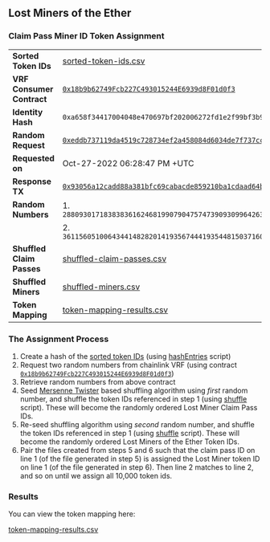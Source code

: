 ## Lost Miners of the Ether
### Claim Pass Miner ID Token Assignment

|||
|---|---|
| **Sorted Token IDs** | [sorted-token-ids.csv](./sorted-token-ids) |
| **VRF Consumer Contract** | [`0x18b9b62749Fcb227C493015244E6939d8F01d0f3`](https://etherscan.io/address/0x18b9b62749Fcb227C493015244E6939d8F01d0f3) |
| **Identity Hash** | `0xa658f34417004048e470697bf202006272fd1e2f99bf3b9051a56fbef15a586c` |
| **Random Request** | [`0xeddb737119da4519c728734ef2a458084d6034de7f737cc0ea38324fc233bf01`](https://etherscan.io/tx/0xeddb737119da4519c728734ef2a458084d6034de7f737cc0ea38324fc233bf01) |
| **Requested on** | Oct-27-2022 06:28:47 PM +UTC |
| **Response TX** | [`0x93056a12cadd88a381bfc69cabacde859210ba1cdaad64b8b8b9990049e7a1d3`](https://etherscan.io/tx/0x93056a12cadd88a381bfc69cabacde859210ba1cdaad64b8b8b9990049e7a1d3) |
| **Random Numbers** | 1. `28809301718383836162468199079047574739093099642634210059213475222909752644512` |
| | 2. `36115605100643441482820141935674441935448150371601616345660517384293457622291` |
| **Shuffled Claim Passes** | [shuffled-claim-passes.csv](./shuffled-claim-passes.csv) |
| **Shuffled Miners** | [shuffled-miners.csv](./shuffled-miners.csv) |
| **Token Mapping** | [token-mapping-results.csv](./token-mapping-results.csv) |

### The Assignment Process

1. Create a hash of the [sorted token IDs](./sorted-token-ids.csv) (using [hashEntries](./scripts/hashEntries) script)
3. Request two random numbers from chainlink VRF (using contract [`0x18b9b62749Fcb227C493015244E6939d8F01d0f3`](https://etherscan.io/address/0x18b9b62749Fcb227C493015244E6939d8F01d0f3))
4. Retrieve random numbers from above contract
5. Seed [Mersenne Twister](https://en.wikipedia.org/wiki/Mersenne_Twister) based shuffling algorithm using _first_ random number, and shuffle the token IDs referenced in step 1 (using [shuffle](./scripts/shuffle) script). These will become the randomly ordered Lost Miner Claim Pass IDs.
6. Re-seed shuffling algorithm using _second_ random number, and shuffle the token IDs referenced in step 1 (using [shuffle](./scripts/shuffle) script). These will become the randomly ordered Lost Miners of the Ether Token IDs.
7. Pair the files created from steps 5 and 6 such that the claim pass ID on line 1 (of the file generated in step 5) is assigned the Lost Miner token ID on line 1 (of the file generated in step 6). Then line 2 matches to line 2, and so on until we assign all 10,000 token ids.

### Results

You can view the token mapping here:

[token-mapping-results.csv](./token-mapping-results.csv)
